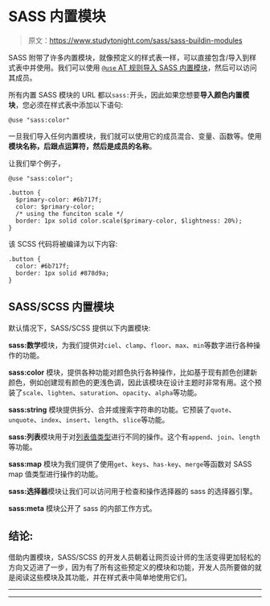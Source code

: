 # SASS 内置模块

> 原文：<https://www.studytonight.com/sass/sass-buildin-modules>

SASS 附带了许多内置模块，就像预定义的样式表一样，可以直接包含/导入到样式表中并使用。我们可以使用 [`@use` AT 规则导入 SASS 内置模块](https://www.studytonight.com/sass/sass-use-atrule)，然后可以访问其成员。

所有内置 SASS 模块的 URL 都以`sass:`开头，因此如果您想要**导入颜色内置模块**，您必须在样式表中添加以下语句:

```
@use "sass:color"
```

一旦我们导入任何内置模块，我们就可以使用它的成员混合、变量、函数等。使用**模块名称，后跟点运算符，然后是成员的名称**。

让我们举个例子，

```
@use "sass:color";

.button {
  $primary-color: #6b717f;
  color: $primary-color;
  /* using the funciton scale */
  border: 1px solid color.scale($primary-color, $lightness: 20%);
}
```

该 SCSS 代码将被编译为以下内容:

```
.button {
  color: #6b717f;
  border: 1px solid #878d9a;
}
```

## SASS/SCSS 内置模块

默认情况下，SASS/SCSS 提供以下内置模块:

**sass:数学**模块，为我们提供对`ciel`、`clamp`、`floor`、`max`、`min`等数字进行各种操作的功能。

**sass:color** 模块，提供各种功能对颜色执行各种操作，比如基于现有颜色创建新颜色，例如创建现有颜色的更浅色调，因此该模块在设计主题时非常有用。这个预装了`scale`、`lighten`、`saturation`、`opacity`、`alpha`等功能。

**sass:string** 模块提供拆分、合并或搜索字符串的功能。它预装了`quote`、`unquote`、`index`、`insert`、`length`、`slice`等功能。

**sass:列表**模块用于对[列表值类型](https://www.studytonight.com/sass/sass-supported-value-types)进行不同的操作。这个有`append`、`join`、`length`等功能。

**sass:map** 模块为我们提供了使用`get`、`keys`、`has-key`、`merge`等函数对 SASS map 值类型进行操作的功能。

**sass:选择器**模块让我们可以访问用于检查和操作选择器的 sass 的选择器引擎。

**sass:meta** 模块公开了 sass 的内部工作方式。

## 结论:

借助内置模块，SASS/SCSS 的开发人员朝着让网页设计师的生活变得更加轻松的方向又迈进了一步，因为有了所有这些预定义的模块和功能，开发人员所要做的就是阅读这些模块及其功能，并在样式表中简单地使用它们。

* * *

* * *